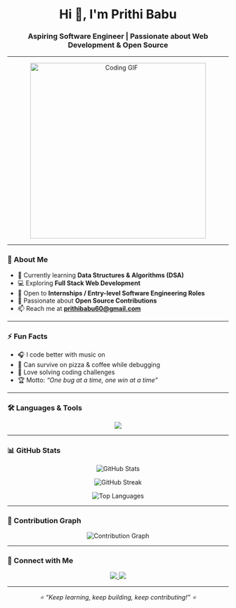 <h1 align="center">Hi 👋, I'm Prithi Babu</h1>
<h3 align="center">Aspiring Software Engineer | Passionate about Web Development & Open Source</h3>

---

<p align="center">
  <img src="https://media.giphy.com/media/qgQUggAC3Pfv687qPC/giphy.gif" width="400" alt="Coding GIF">

</p>

---

### 🚀 About Me
- 🌱 Currently learning **Data Structures & Algorithms (DSA)**
- 💻 Exploring **Full Stack Web Development**
- 🔭 Open to **Internships / Entry-level Software Engineering Roles**
- 🤝 Passionate about **Open Source Contributions**
- 📫 Reach me at **prithibabu60@gmail.com**

---

### ⚡ Fun Facts
- 🎧 I code better with music on  
- 🍕 Can survive on pizza & coffee while debugging  
- 🧩 Love solving coding challenges  
- 🏆 Motto: *“One bug at a time, one win at a time”*  

---

### 🛠️ Languages & Tools
<p align="center">
  <img src="https://skillicons.dev/icons?i=html,css,js,php,wordpress,react,nodejs,mysql,git,github,vscode" />
</p>

---

### 📊 GitHub Stats
<p align="center">
  <img src="https://github-readme-stats.vercel.app/api?username=prithi2004&show_icons=true&theme=tokyonight" alt="GitHub Stats" />
</p>

<p align="center">
  <img src="https://github-readme-streak-stats.herokuapp.com/?user=prithi2004&theme=tokyonight" alt="GitHub Streak" />
</p>

<p align="center">
  <img src="https://github-readme-stats.vercel.app/api/top-langs/?username=prithi2004&layout=compact&theme=tokyonight" alt="Top Languages" />
</p>

---

### 🌟 Contribution Graph
<p align="center">
  <img src="https://github-readme-activity-graph.vercel.app/graph?username=prithi2004&theme=tokyo-night" alt="Contribution Graph" />
</p>

---

### 🔗 Connect with Me
<p align="center">
  <a href="https://www.linkedin.com/in/prithibabu" target="_blank">
    <img src="https://img.shields.io/badge/LinkedIn-0A66C2?style=for-the-badge&logo=linkedin&logoColor=white"/>
  </a>
  <a href="mailto:prithibabu60@gmail.com">
    <img src="https://img.shields.io/badge/Gmail-D14836?style=for-the-badge&logo=gmail&logoColor=white"/>
  </a>
</p>

---

<p align="center">
  <i>⭐ “Keep learning, keep building, keep contributing!” ⭐</i>
</p>
